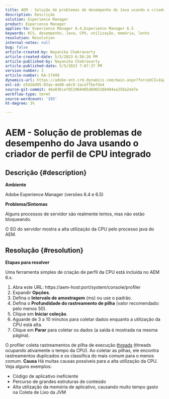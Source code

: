 ```yaml
---
title: AEM - Solução de problemas de desempenho do Java usando o criador de perfil de CPU integrado
description: Descrição
solution: Experience Manager
product: Experience Manager
applies-to: Experience Manager 6.4,Experience Manager 6.5
keywords: KCS, desempenho, Java, CPU, utilização, memória, lento
resolution: Resolution
internal-notes: null
bug: false
article-created-by: Nayanika Chakravarty
article-created-date: 5/5/2023 6:56:26 PM
article-published-by: Nayanika Chakravarty
article-published-date: 5/5/2023 7:07:37 PM
version-number: 3
article-number: KA-17499
dynamics-url: https://adobe-ent.crm.dynamics.com/main.aspx?forceUCI=1&pagetype=entityrecord&etn=knowledgearticle&id=c0334588-76eb-ed11-a7c6-6045bd006704
exl-id: e542bd95-83ae-4e88-a6c9-1acaffbefde4
source-git-commit: 46a836cef051968405d8965268404ea258a2eb7e
workflow-type: tm+mt
source-wordcount: '193'
ht-degree: 3%

---
```


# AEM - Solução de problemas de desempenho do Java usando o criador de perfil de CPU integrado

## Descrição {#description}


<b>Ambiente</b>

Adobe Experience Manager (versões 6.4 e 6.5)

<b>Problema/Sintomas</b>

Alguns processos de servidor são realmente lentos, mas não estão bloqueando.

O SO do servidor mostra a alta utilização da CPU pelo processo java do AEM.


## Resolução {#resolution}


<b>Etapas para resolver</b>

Uma ferramenta simples de criação de perfil da CPU está incluída no AEM 6.x.

1. Abra este URL: https://aem-host:port/system/console/profiler
2. Expandir <b>Opções</b>.
3. Defina o <b>Intervalo de amostragem</b> (ms) ou use o padrão.
4. Defina o <b>Profundidade do rastreamento de pilha</b> (valor recomendado: pelo menos 50).
5. Clique em <b>Iniciar coleção</b>.
6. Aguarde de 3 a 10 minutos para coletar dados enquanto a utilização da CPU está alta.
7. Clique em <b>Parar</b> para coletar os dados (a saída é mostrada na mesma página).


O profiler coleta rastreamentos de pilha de execução [threads](https://docs.oracle.com/javase/tutorial/essential/concurrency/threads.html) (threads ocupando ativamente o tempo da CPU). Ao coletar as pilhas, ele encontra rastreamentos duplicados e os classifica do mais comum para o menos comum.
<b>Causa</b>
Há muitas causas possíveis para a alta utilização da CPU. Veja alguns exemplos:

- Código de aplicativo ineficiente
- Percurso de grandes estruturas de conteúdo
- Alta utilização da memória de aplicativo, causando muito tempo gasto na Coleta de Lixo da JVM
